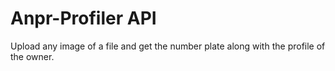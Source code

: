 # Anpr-Profiler API

Upload any image of a file and get the number plate along with the profile of the owner.
